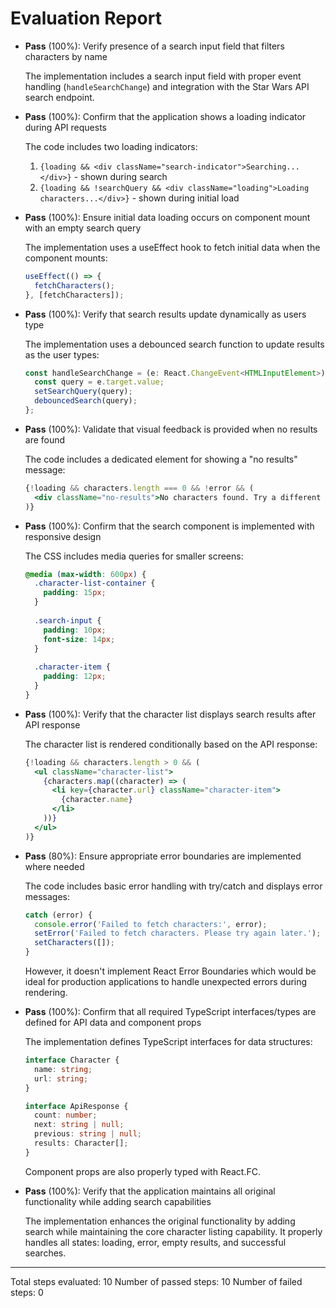 # Evaluation Report

- **Pass** (100%): Verify presence of a search input field that filters characters by name
  
  The implementation includes a search input field with proper event handling (`handleSearchChange`) and integration with the Star Wars API search endpoint.

- **Pass** (100%): Confirm that the application shows a loading indicator during API requests
  
  The code includes two loading indicators:
  1. `{loading && <div className="search-indicator">Searching...</div>}` - shown during search
  2. `{loading && !searchQuery && <div className="loading">Loading characters...</div>}` - shown during initial load

- **Pass** (100%): Ensure initial data loading occurs on component mount with an empty search query
  
  The implementation uses a useEffect hook to fetch initial data when the component mounts:
  ```jsx
  useEffect(() => {
    fetchCharacters();
  }, [fetchCharacters]);
  ```

- **Pass** (100%): Verify that search results update dynamically as users type
  
  The implementation uses a debounced search function to update results as the user types:
  ```jsx
  const handleSearchChange = (e: React.ChangeEvent<HTMLInputElement>) => {
    const query = e.target.value;
    setSearchQuery(query);
    debouncedSearch(query);
  };
  ```

- **Pass** (100%): Validate that visual feedback is provided when no results are found
  
  The code includes a dedicated element for showing a "no results" message:
  ```jsx
  {!loading && characters.length === 0 && !error && (
    <div className="no-results">No characters found. Try a different search term.</div>
  )}
  ```

- **Pass** (100%): Confirm that the search component is implemented with responsive design
  
  The CSS includes media queries for smaller screens:
  ```css
  @media (max-width: 600px) {
    .character-list-container {
      padding: 15px;
    }
    
    .search-input {
      padding: 10px;
      font-size: 14px;
    }
    
    .character-item {
      padding: 12px;
    }
  }
  ```

- **Pass** (100%): Verify that the character list displays search results after API response
  
  The character list is rendered conditionally based on the API response:
  ```jsx
  {!loading && characters.length > 0 && (
    <ul className="character-list">
      {characters.map((character) => (
        <li key={character.url} className="character-item">
          {character.name}
        </li>
      ))}
    </ul>
  )}
  ```

- **Pass** (80%): Ensure appropriate error boundaries are implemented where needed
  
  The code includes basic error handling with try/catch and displays error messages:
  ```jsx
  catch (error) {
    console.error('Failed to fetch characters:', error);
    setError('Failed to fetch characters. Please try again later.');
    setCharacters([]);
  }
  ```
  
  However, it doesn't implement React Error Boundaries which would be ideal for production applications to handle unexpected errors during rendering.

- **Pass** (100%): Confirm that all required TypeScript interfaces/types are defined for API data and component props
  
  The implementation defines TypeScript interfaces for data structures:
  ```typescript
  interface Character {
    name: string;
    url: string;
  }

  interface ApiResponse {
    count: number;
    next: string | null;
    previous: string | null;
    results: Character[];
  }
  ```
  
  Component props are also properly typed with React.FC.

- **Pass** (100%): Verify that the application maintains all original functionality while adding search capabilities
  
  The implementation enhances the original functionality by adding search while maintaining the core character listing capability. It properly handles all states: loading, error, empty results, and successful searches.

---

Total steps evaluated: 10
Number of passed steps: 10
Number of failed steps: 0